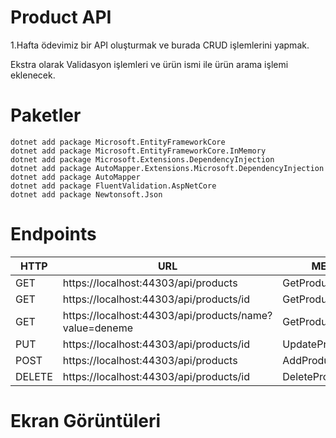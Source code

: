 # Product API

1.Hafta ödevimiz bir API oluşturmak ve burada CRUD işlemlerini yapmak.

Ekstra olarak Validasyon işlemleri ve ürün ismi ile ürün arama işlemi eklenecek.

# Paketler

    dotnet add package Microsoft.EntityFrameworkCore
    dotnet add package Microsoft.EntityFrameworkCore.InMemory
    dotnet add package Microsoft.Extensions.DependencyInjection
    dotnet add package AutoMapper.Extensions.Microsoft.DependencyInjection
    dotnet add package AutoMapper
    dotnet add package FluentValidation.AspNetCore
    dotnet add package Newtonsoft.Json

# Endpoints

|HTTP|URL|METOT|
|---|---|---|
|GET| https://localhost:44303/api/products |GetProducts|
|GET| https://localhost:44303/api/products/id |GetProductById|
|GET| https://localhost:44303/api/products/name?value=deneme |GetProductByName|
|PUT| https://localhost:44303/api/products/id |UpdateProduct|
|POST| https://localhost:44303/api/products |AddProduct|
|DELETE| https://localhost:44303/api/products/id |DeleteProduct|

# Ekran Görüntüleri


